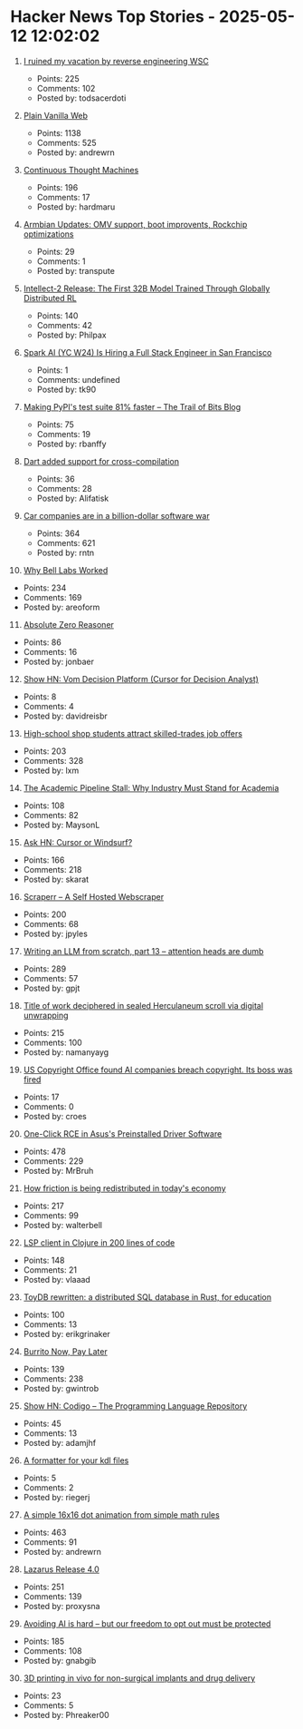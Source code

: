 # Hacker News Top Stories - 2025-05-12 12:02:02

1. [I ruined my vacation by reverse engineering WSC](https://blog.es3n1n.eu/posts/how-i-ruined-my-vacation/)
   - Points: 225
   - Comments: 102
   - Posted by: todsacerdoti

2. [Plain Vanilla Web](https://plainvanillaweb.com/index.html)
   - Points: 1138
   - Comments: 525
   - Posted by: andrewrn

3. [Continuous Thought Machines](https://pub.sakana.ai/ctm/)
   - Points: 196
   - Comments: 17
   - Posted by: hardmaru

4. [Armbian Updates: OMV support, boot improvents, Rockchip optimizations](https://www.armbian.com/newsflash/armbian-updates-nas-support-lands-boot-systems-improve-and-rockchip-optimizations-arrive/)
   - Points: 29
   - Comments: 1
   - Posted by: transpute

5. [Intellect-2 Release: The First 32B Model Trained Through Globally Distributed RL](https://www.primeintellect.ai/blog/intellect-2-release)
   - Points: 140
   - Comments: 42
   - Posted by: Philpax

6. [Spark AI (YC W24) Is Hiring a Full Stack Engineer in San Francisco](https://www.ycombinator.com/companies/spark/jobs/kDeJlPK-software-engineer-full-stack)
   - Points: 1
   - Comments: undefined
   - Posted by: tk90

7. [Making PyPI's test suite 81% faster – The Trail of Bits Blog](https://blog.trailofbits.com/2025/05/01/making-pypis-test-suite-81-faster/)
   - Points: 75
   - Comments: 19
   - Posted by: rbanffy

8. [Dart added support for cross-compilation](https://dart.dev/tools/dart-compile#cross-compilation-exe)
   - Points: 36
   - Comments: 28
   - Posted by: Alifatisk

9. [Car companies are in a billion-dollar software war](https://insideevs.com/features/759153/car-companies-software-companies/)
   - Points: 364
   - Comments: 621
   - Posted by: rntn

10. [Why Bell Labs Worked](https://1517.substack.com/p/why-bell-labs-worked)
   - Points: 234
   - Comments: 169
   - Posted by: areoform

11. [Absolute Zero Reasoner](https://andrewzh112.github.io/absolute-zero-reasoner/)
   - Points: 86
   - Comments: 16
   - Posted by: jonbaer

12. [Show HN: Vom Decision Platform (Cursor for Decision Analyst)](https://www.vomdecision.com)
   - Points: 8
   - Comments: 4
   - Posted by: davidreisbr

13. [High-school shop students attract skilled-trades job offers](https://www.wsj.com/lifestyle/careers/skilled-trades-high-school-recruitment-fd9f8257)
   - Points: 203
   - Comments: 328
   - Posted by: lxm

14. [The Academic Pipeline Stall: Why Industry Must Stand for Academia](https://www.sigarch.org/the-academic-pipeline-stall-why-industry-must-stand-for-academia/)
   - Points: 108
   - Comments: 82
   - Posted by: MaysonL

15. [Ask HN: Cursor or Windsurf?](undefined)
   - Points: 166
   - Comments: 218
   - Posted by: skarat

16. [Scraperr – A Self Hosted Webscraper](https://github.com/jaypyles/Scraperr)
   - Points: 200
   - Comments: 68
   - Posted by: jpyles

17. [Writing an LLM from scratch, part 13 – attention heads are dumb](https://www.gilesthomas.com/2025/05/llm-from-scratch-13-taking-stock-part-1-attention-heads-are-dumb)
   - Points: 289
   - Comments: 57
   - Posted by: gpjt

18. [Title of work deciphered in sealed Herculaneum scroll via digital unwrapping](https://www.finebooksmagazine.com/fine-books-news/title-work-deciphered-sealed-herculaneum-scroll-digital-unwrapping)
   - Points: 215
   - Comments: 100
   - Posted by: namanyayg

19. [US Copyright Office found AI companies breach copyright. Its boss was fired](https://www.theregister.com/2025/05/12/us_copyright_office_ai_copyright/)
   - Points: 17
   - Comments: 0
   - Posted by: croes

20. [One-Click RCE in Asus's Preinstalled Driver Software](https://mrbruh.com/asusdriverhub/)
   - Points: 478
   - Comments: 229
   - Posted by: MrBruh

21. [How friction is being redistributed in today's economy](https://kyla.substack.com/p/the-most-valuable-commodity-in-the)
   - Points: 217
   - Comments: 99
   - Posted by: walterbell

22. [LSP client in Clojure in 200 lines of code](https://vlaaad.github.io/lsp-client-in-200-lines-of-code)
   - Points: 148
   - Comments: 21
   - Posted by: vlaaad

23. [ToyDB rewritten: a distributed SQL database in Rust, for education](https://github.com/erikgrinaker/toydb)
   - Points: 100
   - Comments: 13
   - Posted by: erikgrinaker

24. [Burrito Now, Pay Later](https://enterprisevalue.substack.com/p/burrito-now-pay-later)
   - Points: 139
   - Comments: 238
   - Posted by: gwintrob

25. [Show HN: Codigo – The Programming Language Repository](https://codigolangs.com)
   - Points: 45
   - Comments: 13
   - Posted by: adamjhf

26. [A formatter for your kdl files](https://github.com/hougesen/kdlfmt)
   - Points: 5
   - Comments: 2
   - Posted by: riegerj

27. [A simple 16x16 dot animation from simple math rules](https://tixy.land)
   - Points: 463
   - Comments: 91
   - Posted by: andrewrn

28. [Lazarus Release 4.0](https://forum.lazarus.freepascal.org/index.php?topic=71050.0)
   - Points: 251
   - Comments: 139
   - Posted by: proxysna

29. [Avoiding AI is hard – but our freedom to opt out must be protected](https://theconversation.com/avoiding-ai-is-hard-but-our-freedom-to-opt-out-must-be-protected-255873)
   - Points: 185
   - Comments: 108
   - Posted by: gnabgib

30. [3D printing in vivo for non-surgical implants and drug delivery](https://www.science.org/doi/10.1126/science.adt0293)
   - Points: 23
   - Comments: 5
   - Posted by: Phreaker00


